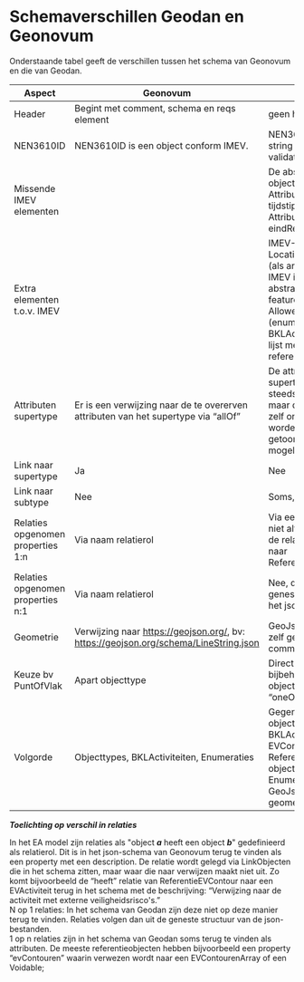 Schemaverschillen Geodan en Geonovum
====================================

Onderstaande tabel geeft de verschillen tussen het schema van Geonovum en die van Geodan. 

|Aspect|Geonovum|Geodan|
|------|--------|------|
|Header|Begint met comment, schema en reqs element|geen header|
|NEN3610ID|NEN3610ID is een object conform IMEV.|NEN3610ID is een string met een regex validatie.|
|Missende IMEV elementen||De abstracte objecttypen, Attribuut: tijdstipRegistratie, Attribuut: eindRegistratie|
|Extra elementen t.o.v. IMEV||IMEV-LocatieEVActiviteiten (als array, maar in IMEV is het een abstract supertype), featureType, AllowedFeatureTypes: (enumeratie), Per BKLActiviteit is er een lijst met toegestane referenties.|
|Attributen supertype|Er is een verwijzing naar de te overerven attributen van het supertype via “allOf”|De attributen van de supertypes worden steeds herhaald, maar de supertypes zelf ontbreken en worden alleen als lijst getoond met mogelijke subtypen.|
|Link naar supertype|Ja|Nee|
|Link naar subtype|Nee|Soms, met “oneOf”|
|Relaties opgenomen properties 1:n|Via naam relatierol|Via een array, maar niet altijd, zo mist bv de relatie PRcontour naar ReferentieEVContour.|
|Relaties opgenomen properties n:1|Via naam relatierol|Nee, dat volgt uit de geneste structuur van het json-bestand.|
|Geometrie|Verwijzing naar https://geojson.org/, bv: https://geojson.org/schema/LineString.json |GeoJson geometry zelf gespecificeerd in common-schema|
|Keuze bv PuntOfVlak| Apart objecttype|Direct in bijbehorende objecttype met “oneOf”|
|Volgorde|Objecttypes, BKLActiviteiten, Enumeraties|Gegeneraliseerde objecttypen, BKLActiviteiten, EVContouren, Referenties, Overige objecten, Enumeraties, GeoJson geometrieobjecten|

***Toelichting op verschil in relaties***

In het EA model zijn relaties als "object ***a*** heeft een object ***b***" gedefinieerd als relatierol. Dit is in het json-schema van Geonovum terug te vinden als een property met een description. De relatie wordt gelegd via LinkObjecten die in het schema zitten, maar waar die naar verwijzen maakt niet uit.
Zo komt bijvoorbeeld de “heeft” relatie van ReferentieEVContour naar een EVActiviteit terug in het schema met de beschrijving: “Verwijzing naar de activiteit met externe veiligheidsrisco's.”  
N op 1 relaties: In het schema van Geodan zijn deze niet op deze manier terug te vinden. Relaties volgen dan uit de geneste structuur van de json-bestanden.   
1 op n relaties zijn in het schema van Geodan soms terug te vinden als attributen. De meeste referentieobjecten hebben bijvoorbeeld een property “evContouren” waarin verwezen wordt naar een EVContourenArray of een Voidable;



